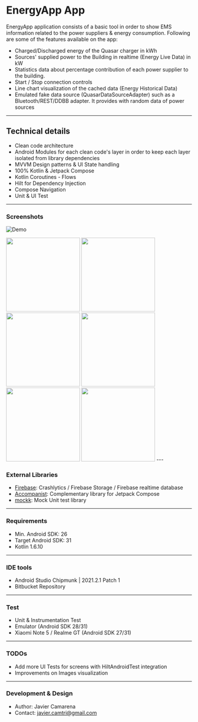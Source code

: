 # EnergyApp App
EnergyApp application consists of a basic tool in order to show EMS information related to the power suppliers & energy consumption.
Following are some of the features available on the app:

* Charged/Discharged energy of the Quasar charger in kWh
* Sources' supplied power to the Building in realtime (Energy Live Data) in kW
* Statistics data about percentage contribution of each power supplier to the building.
* Start / Stop connection controls
* Line chart visualization of the cached data (Energy Historical Data)
* Emulated fake data source (QuasarDataSourceAdapter) such as a Bluetooth/REST/DDBB adapter. It provides with random data of power sources

---
## Technical details
* Clean code architecture
* Android Modules for each clean code's layer in order to keep each layer isolated from library dependencies
* MVVM Design patterns & UI State handling
* 100% Kotlin & Jetpack Compose
* Kotlin Coroutines - Flows
* Hilt for Dependency Injection
* Compose Navigation
* Unit & UI Test
---
### Screenshots
![Demo](https://bitbucket.org/javi_hetfield/energyapp/raw/master/screenshots/energyapp.gif)

<img src="https://bitbucket.org/javi_hetfield/energyapp/raw/master/screenshots/screen_1.png" width="200">
<img src="https://bitbucket.org/javi_hetfield/energyapp/raw/master/screenshots/screen_2.png" width="200">
<img src="https://bitbucket.org/javi_hetfield/energyapp/raw/master/screenshots/screen_3.png" width="200">
<img src="https://bitbucket.org/javi_hetfield/energyapp/raw/master/screenshots/screen_4.png" width="200">
<img src="https://bitbucket.org/javi_hetfield/energyapp/raw/master/screenshots/screen_5.png" width="200">
<img src="https://bitbucket.org/javi_hetfield/energyapp/raw/master/screenshots/screen_6.png" width="200">
---

### External Libraries
* [Firebase](https://firebase.google.com/docs/android/setup): Crashlytics / Firebase Storage / Firebase realtime database
* [Accompanist](https://github.com/google/accompanist): Complementary library for Jetpack Compose
* [mockk](https://mockk.io/ANDROID.html): Mock Unit test library
---

### Requirements
* Min. Android SDK: 26
* Target Android SDK: 31
* Kotlin 1.6.10
---

### IDE tools
* Android Studio Chipmunk | 2021.2.1 Patch 1
* Bitbucket Repository

---
### Test
* Unit & Instrumentation Test
* Emulator (Android SDK 28/31)
* Xiaomi Note 5 / Realme GT (Android SDK 27/31)

---
### TODOs
* Add more UI Tests for screens with HiltAndroidTest integration
* Improvements on Images visualization

---
### Development & Design
* Author: Javier Camarena
* Contact: javier.camtri@gmail.com